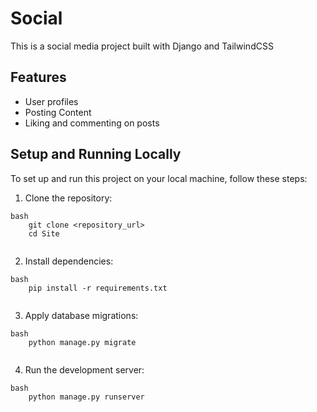 # Social

This is a social media project built with Django and TailwindCSS

## Features

* User profiles
* Posting Content
* Liking and commenting on posts


## Setup and Running Locally

To set up and run this project on your local machine, follow these steps:

1.  Clone the repository:
```
bash
    git clone <repository_url>
    cd Site
    
```
2.  Install dependencies:
```
bash
    pip install -r requirements.txt
    
```
3.  Apply database migrations:
```
bash
    python manage.py migrate
    
```
4.  Run the development server:
```
bash
    python manage.py runserver
    
```
